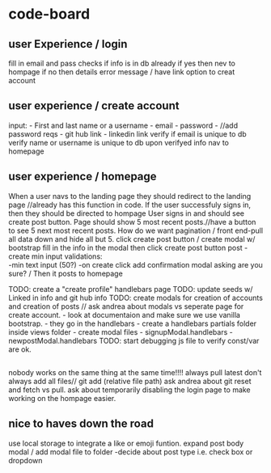 # code-board

## user Experience / login
fill in email and pass
checks if info is in db already
if yes then nev to hompage
if no then details error message / have link option to creat account

## user experience / create account
input:
    - First and last name or a username
    - email
    - password
        - //add password reqs
    - git hub link
    - linkedin link
verify if email is unique to db
verify name or username is unique to db
upon verifyed info nav to homepage


## user experience / homepage
When a user navs to the landing page they should redirect to the landing page //already has this function in code.
If the user successfuly signs in, then they should be directed to hompage
User signs in and should see create post button.
Page should show 5 most recent posts.//have a button to see 5 next most recent posts. 
How do we want pagination / front end-pull all data down and hide all but 5.
click create post button / create modal w/ bootstrap
fill in the info in the modal then click create post button
post - create min input validations:    
    -min text input (50?)
    -on create click add confirmation modal asking are you sure? / Then it posts to homepage
    
TODO: create a "create profile" handlebars page
TODO: update seeds w/ Linked in info and git hub info 
TODO: create modals for creation of accounts and creation of posts // ask andrea about modals vs seperate page for create account. 
    - look at documentaion and make sure we use vanilla bootstrap. 
    - they go in the handlebars
    - create a handlebars partials folder inside views folder
    - create modal files
        - signupModal.handlebars
        - newpostModal.handlebars
TODO: start debugging js file to verify const/var are ok. 

## 
nobody works on the same thing at the same time!!!!
always pull latest
don't always add all files// git add (relative file path)
ask andrea about git reset and fetch vs pull.
ask about temporarily disabling the login page to make working on the hompage easier. 




## nice to haves down the road
use local storage to integrate a like or emoji funtion. 
expand post body modal / add modal file to folder
-decide about post type i.e. check box or dropdown